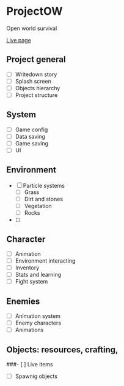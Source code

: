 # ProjectOW
Open world survival

[Live page](https://marcoscalvi.github.io/ProjectOW/)

## Project general
- [ ] Writedown story
- [ ] Splash screen
- [ ] Objects hierarchy
- [ ] Project structure
## System
- [ ] Game config
- [ ] Data saving
- [ ] Game saving
- [ ] UI
## Environment
- [ ] Particle systems
  - [ ] Grass
  - [ ] Dirt and stones
  - [ ] Vegetation
  - [ ] Rocks
- [ ] 
## Character
- [ ] Animation
- [ ] Environment interacting
- [ ] Inventory
- [ ] Stats and learning
- [ ] Fight system
## Enemies
- [ ] Animation system
- [ ] Enemy characters
- [ ] Animations
## Objects: resources, crafting, 
###- [ ] Live items
  - [ ] Spawnig objects
